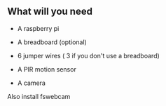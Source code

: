 ## What will you need

- A raspberry pi

-  A breadboard (optional)

- 6 jumper wires ( 3 if you don't use a breadboard)

-  A PIR motion sensor

- A camera 

Also install fswebcam
